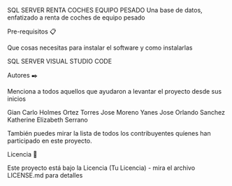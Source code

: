 
SQL SERVER RENTA COCHES EQUIPO PESADO
Una base de datos, enfatizado a renta de coches de equipo pesado

Pre-requisitos 📋

Que cosas necesitas para instalar el software y como instalarlas

SQL SERVER
VISUAL STUDIO CODE


Autores ✒️

Menciona a todos aquellos que ayudaron a levantar el proyecto desde sus inicios

  Gian Carlo Holmes Ortez Torres
  Jose Moreno Yanes
  Jose Orlando Sanchez
  Katherine Elizabeth Serrano

También puedes mirar la lista de todos los contribuyentes quíenes han participado en este proyecto.

Licencia 📄

Este proyecto está bajo la Licencia (Tu Licencia) - mira el archivo LICENSE.md para detalles
